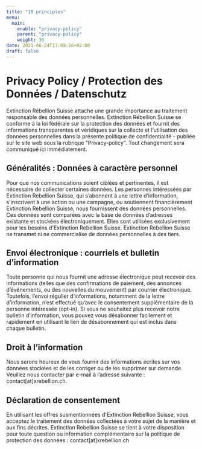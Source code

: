 ```yaml
---
title: "10 principles"
menu:
  main:
    enable: "privacy-policy"
    parent: "privacy-policy"
    weight: 30
date: 2021-06-24T17:09:16+02:00
draft: false
---
```


# Privacy Policy / Protection des Données / Datenschutz

Extinction Rébellion Suisse attache une grande importance au traitement responsable des données personnelles. Extinction Rébellion Suisse se conforme à la loi fédérale sur la protection des données et fournit des informations transparentes et véridiques sur la collecte et l’utilisation des données personnelles dans la présente politique de confidentialité - publiée sur le site web sous la rubrique "Privacy-policy". Tout changement sera communiqué ici immédiatement.

## Généralités : Données à caractère personnel

Pour que nos communications soient ciblées et pertinentes, il est nécessaire de collecter certaines données. Les personnes intéressées par Extinction Rebellion Suisse, qui s’abonnent à une lettre d’information, s'inscrivent à une action ou une campagne, ou soutiennent financièrement Extinction Rebellion Suisse, nous fournissent des données personnelles. Ces données sont comparées avec la base de données d’adresses existante et stockées électroniquement. Elles sont utilisées exclusivement pour les besoins d'Extinction Rebellion Suisse. Extinction Rebellion Suisse ne transmet ni ne commercialise de données personnelles à des tiers.

## Envoi électronique : courriels et bulletin d’information

Toute personne qui nous fournit une adresse électronique peut recevoir des informations (telles que des confirmations de paiement, des annonces d’événements, ou des nouvelles du mouvement) par courrier électronique. Toutefois, l’envoi régulier d’informations, notamment de la lettre d’information, n’est effectué qu’avec le consentement supplémentaire de la personne intéressée (opt-in). Si vous ne souhaitez plus recevoir notre bulletin d’information, vous pouvez vous désabonner facilement et rapidement en utilisant le lien de désabonnement qui est inclus dans chaque bulletin.

## Droit à l’information

Nous serons heureux de vous fournir des informations écrites sur vos données stockées et de les corriger ou de les supprimer sur demande. Veuillez nous contacter par e-mail à l’adresse suivante : contact[at]xrebellion.ch.

## Déclaration de consentement

En utilisant les offres susmentionnées d'Extinction Rebellion Suisse, vous acceptez le traitement des données collectées à votre sujet de la manière et aux fins décrites. Extinction Rebellion Suisse se tient à votre disposition pour toute question ou information complémentaire sur la politique de protection des données : contact[at]xrebellion.ch
